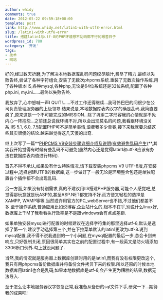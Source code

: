 ```yaml
---
author: whidy
comments: true
date: 2012-05-22 09:59:18+00:00
template: post
link: http://www.whidy.net/latin1-with-utf8-error.html
slug: /latin1-with-utf8-error
title: 搭建latin1与utf-8的PHP环境想不乱码都不行的艰苦日子
wordpress_id: 780
category: '开发'
tags:
- 技术
- 网站
---
```


好的,经过数天折磨,为了解决本地数据库乱码问题绞尽脑汁,费尽了精力.最终以失败告终,尝试了各种字符组合,安装了无数次phpcms系统.重装了无数次操作系统,用了各种版本IIS,各种mysql,各种php,无论是64位系统还是32位系统,配置了各种php.ini, my.ini......最终以失败告终.

我放弃了,心中怒喊一声I QUIT!......不过工作还得继续...我可怜巴巴的问很少在公司负责管理服务器的上级领导.结果说是,本地数据库表内汉字的确是乱码,我简直要疯了,原来这是一个不可能完成的MISSION...除了坑爹二字形容我的心情就是不免内心一阵抱怨...之前还总说我环境不对,所以会出现莫名的问题,我看跟环境没关系,IIS 5.1, 6.0, 7.5配置PHP可不是简单事情,浪费我多少青春,接下来我就要总结这些其实很傻的结论.越来越觉得这几天傻的出奇.

继上次写了一篇**[PHPCMS V9安装步骤详细介绍及说明(有效避免乱码产生)](/phpcms-installation-introduce-and-notice.html)**,其实我开始觉得有时候有些乱码不可避免(虽然内心还是觉得latin1和utf-8应该有办法在数据库表内值进行转码).

首先不得不承认,如果没有什么特殊情况,请下载安装phpcms V9 UTF-8版,在安装过程中,选择创建UTF8的数据库,这一步做好了一般无论是环境整合包还是单独配置各个插件都不会出现乱码.

另一方面,如果没有特别需求,真的不建议用IIS搭建PHP服务器,可能个人感觉吧,总觉得那玩意就是玩ASP的,甚至ASP.NET都支持不好.而方便又轻松的选择是XAMPP, WAMP等等,当然或许用官方的PC_webServer也不错,不过他们都差不多.至于操作系统,普通应用比如说博客,企业站什么的,根本不在乎,别说什么linux好,数据库上千M了我看看执行效率是不是跟windows会有点点差距.

如果单独安装mysql进行配置的时候建议在选择字符集的那里选择utf-8,默认是选择了第一个,建议手动选择第三个,并在下拉菜单默认的latin1更改为utf-8.说到mysql配置,我不得不说我遇到的一个小问题,在mysql配置的最后一步,总会卡到未响应,只好强制关闭,原因很简单其实在之前的配置过程中,有一段英文是防火墙添加3306断口例外.勾上就没问题了.

当然,我的情况就是服务器上数据库创建时用的是latin1,而我有没有权限更改这个,我只有用phpcms备份数据库并将备份文件拷贝下来的权限.所以还原的时候本地数据库用latin1也会是乱码,如果本地数据库是utf-8,会产生更为糟糕的结果,数据无法导入.

至于怎么让本地服务器汉字恢复正常,我准备从备份的sql文件下手,研究一下...期待我的成果吧!
